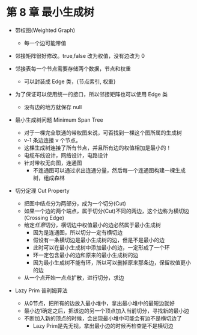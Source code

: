 # 第 8 章 最小生成树

- 带权图(Weighted Graph)
  - 每一个边可能带值
- 邻接矩阵很好修改。true,false 改为权值，没有边改为 0
- 邻接表每一个节点需要存储两个数据，节点和权重
  - 可以封装成 Edge 类，{节点索引, 权重}
- 为了保证可以使用统一的接口，所以邻接矩阵也可以使用 Edge 类

  - 没有边的地方就保存 null

- 最小生成树问题 Minimum Span Tree

  - 对于一棵完全联通的带权图来说，可否找到一棵这个图所属的生成树
  - v-1 条边连接 v 个节点。
  - 这棵生成树连接了所有节点，并且所有边的权值相加是最小的！
  - 电缆布线设计，网络设计，电路设计
  - 针对带权无向图，连通图
    - 不连通图可以通过求出连通分量，然后每一个连通图构建一棵生成树，组成森林

- 切分定理 Cut Property
  - 把图中结点分为两部分，成为一个切分(Cut)
  - 如果一个边的两个端点，属于切分(Cut)不同的两边，这个边称为横切边(Crossing Edge)
  - 给定*任意*切分，横切边中权值最小的边必然属于最小生成树
    - 因为是连通图，所以切分一定有横切边
    - 假设有一条横切边是最小生成树的边，但是不是最小的边
    - 此时可以在最小生成树中添加最小的边，一定形成了一个环
    - 环一定包含最小的边和原来的最小生成树的边
    - 因为最小生成树不能有环，所以可以删掉原来那条边，保留权值更小的边
  - 从一个点开始一点点扩散，进行切分，求边

- Lazy Prim 普利姆算法
  - 从0节点，把所有的边放入最小堆中，拿出最小堆中的最短边就好
  - 最小边1确定之后，把该边的另一个顶点加入当前切分，寻找新的最小边
  - 不断加入新的顶点的时候，会出现最小堆中可能会有边不是横切边了
    - Lazy Prim是先无视，拿出最小边的时候再检查是不是横切边